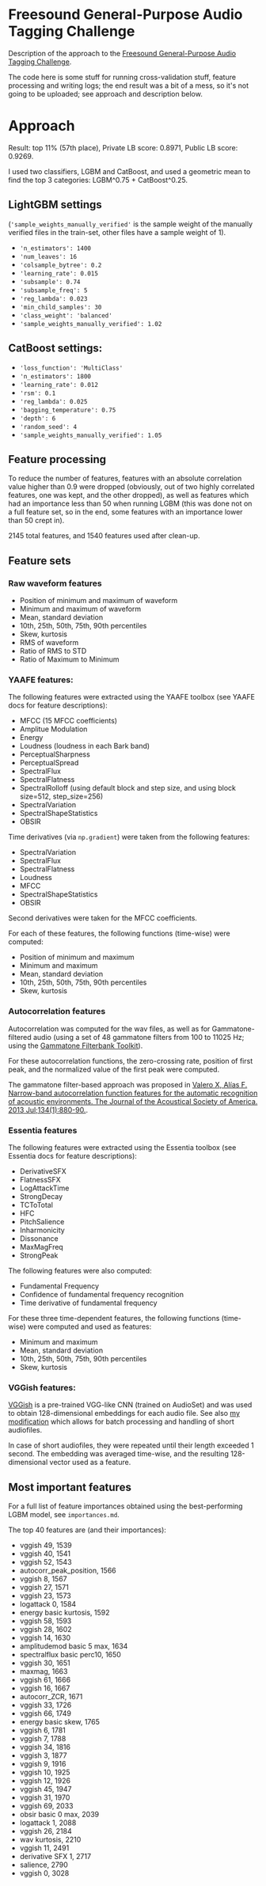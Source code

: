 # Freesound General-Purpose Audio Tagging Challenge

Description of the approach to the [Freesound General-Purpose Audio Tagging Challenge](https://www.kaggle.com/c/freesound-audio-tagging).

The code here is some stuff for running cross-validation stuff, feature processing and writing logs; the end result was a bit of a mess, so it's not going to be uploaded; see approach and description below.

# Approach

Result: top 11% (57th place), Private LB score: 0.8971, Public LB score: 0.9269.

I used two classifiers, LGBM and CatBoost, and used a geometric mean to find the top 3 categories: LGBM^0.75 + CatBoost^0.25.

## LightGBM settings

(`'sample_weights_manually_verified'` is the sample weight of the manually verified files in the train-set, other files have a sample weight of 1).
- `'n_estimators': 1400`
- `'num_leaves': 16`
- `'colsample_bytree': 0.2`
- `'learning_rate': 0.015`
- `'subsample': 0.74`
- `'subsample_freq': 5`
- `'reg_lambda': 0.023`
- `'min_child_samples': 30`
- `'class_weight': 'balanced'`
- `'sample_weights_manually_verified': 1.02`

## CatBoost settings:

- `'loss_function': 'MultiClass'`
- `'n_estimators': 1800`
- `'learning_rate': 0.012`
- `'rsm': 0.1`
- `'reg_lambda': 0.025`
- `'bagging_temperature': 0.75`
- `'depth': 6`
- `'random_seed': 4`
- `'sample_weights_manually_verified': 1.05`

## Feature processing

To reduce the number of features, features with an absolute correlation value higher than 0.9 were dropped (obviously, out of two highly correlated features, one was kept, and the other dropped), as well as features which had an importance less than 50 when running LGBM (this was done not on a full feature set, so in the end, some features with an importance lower than 50 crept in).

2145 total features, and 1540 features used after clean-up.

## Feature sets

### Raw waveform features

- Position of minimum and maximum of waveform
- Minimum and maximum of waveform
- Mean, standard deviation
- 10th, 25th, 50th, 75th, 90th percentiles
- Skew, kurtosis
- RMS of waveform
- Ratio of RMS to STD
- Ratio of Maximum to Minimum

### YAAFE features:

The following features were extracted using the YAAFE toolbox (see YAAFE docs for feature descriptions):

- MFCC (15 MFCC coefficients)
- Amplitue Modulation
- Energy
- Loudness (loudness in each Bark band)
- PerceptualSharpness
- PerceptualSpread
- SpectralFlux
- SpectralFlatness
- SpectralRolloff (using default block and step size, and using block size=512, step_size=256)
- SpectralVariation
- SpectralShapeStatistics
- OBSIR

Time derivatives (via `np.gradient`) were taken from the following features:
- SpectralVariation
- SpectralFlux
- SpectralFlatness
- Loudness
- MFCC
- SpectralShapeStatistics
- OBSIR

Second derivatives were taken for the MFCC coefficients.

For each of these features, the following functions (time-wise) were computed:

- Position of minimum and maximum
- Minimum and maximum
- Mean, standard deviation
- 10th, 25th, 50th, 75th, 90th percentiles
- Skew, kurtosis

### Autocorrelation features

Autocorrelation was computed for the wav files, as well as for Gammatone-filtered audio (using a set of 48 gammatone filters from 100 to 11025 Hz; using the [Gammatone Filterbank Toolkit](https://github.com/detly/gammatone)).

For these autocorrelation functions, the zero-crossing rate, position of first peak, and the normalized value of the first peak were computed.

The gammatone filter-based approach was proposed in [Valero X, Alías F. Narrow-band autocorrelation function features for the automatic recognition of acoustic environments. The Journal of the Acoustical Society of America. 2013 Jul;134(1):880-90.](https://www.ncbi.nlm.nih.gov/pubmed/23862894).

### Essentia features

The following features were extracted using the Essentia toolbox (see Essentia docs for feature descriptions):

- DerivativeSFX
- FlatnessSFX
- LogAttackTime
- StrongDecay
- TCToTotal
- HFC
- PitchSalience
- Inharmonicity
- Dissonance
- MaxMagFreq
- StrongPeak

The following features were also computed:
- Fundamental Frequency
- Confidence of fundamental frequency recognition
- Time derivative of fundamental frequency

For these three time-dependent features, the following functions (time-wise) were computed and used as features:
- Minimum and maximum
- Mean, standard deviation
- 10th, 25th, 50th, 75th, 90th percentiles
- Skew, kurtosis

### VGGish features:

[VGGish](https://github.com/tensorflow/models/tree/master/research/audioset) is a pre-trained VGG-like CNN (trained on AudioSet) and was used to obtain 128-dimensional embeddings for each audio file.
See also [my modification](https://github.com/knstmrd/vggish-batch) which allows for batch processing and handling of short audiofiles.

In case of short audiofiles, they were repeated until their length exceeded 1 second. The embedding was averaged time-wise, and the resulting 128-dimensional vector used as a feature.

## Most important features

For a full list of feature importances obtained using the best-performing LGBM model, see `importances.md`.

The top 40 features are (and their importances):

- vggish 49, 1539
- vggish 40, 1541
- vggish 52, 1543
- autocorr_peak_position, 1566
- vggish 8, 1567
- vggish 27, 1571
- vggish 23, 1573
- logattack 0, 1584
- energy basic kurtosis, 1592
- vggish 58, 1593
- vggish 28, 1602
- vggish 14, 1630
- amplitudemod basic 5 max, 1634
- spectralflux basic perc10, 1650
- vggish 30, 1651
- maxmag, 1663
- vggish 61, 1666
- vggish 16, 1667
- autocorr_ZCR, 1671
- vggish 33, 1726
- vggish 66, 1749
- energy basic skew, 1765
- vggish 6, 1781
- vggish 7, 1788
- vggish 34, 1816
- vggish 3, 1877
- vggish 9, 1916
- vggish 10, 1925
- vggish 12, 1926
- vggish 45, 1947
- vggish 31, 1970
- vggish 69, 2033
- obsir basic 0 max, 2039
- logattack 1, 2088
- vggish 26, 2184
- wav kurtosis, 2210
- vggish 11, 2491
- derivative SFX 1, 2717
- salience, 2790
- vggish 0, 3028